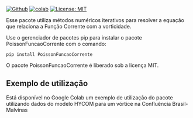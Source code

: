 [![Github](https://img.shields.io/badge/GitHub-100000?style=for-the-badge&logo=github&logoColor=white)](https://github.com/LSalimene/PoissonFuncaoCorrente) [![colab](https://img.shields.io/badge/Colab-F9AB00?style=for-the-badge&logo=googlecolab&color=525252)](https://colab.research.google.com/drive/1aKwpPa5s5m_UGB6XSI8iUpK37SoSeyBt?usp=sharing) [![License: MIT](https://img.shields.io/badge/License-MIT-yellow.svg)](https://opensource.org/licenses/MIT)

Esse pacote utiliza métodos numéricos iterativos para resolver a equação que relaciona a Função Corrente com a vorticidade. 

Use o gerenciador de pacotes pip para instalar o pacote PoissonFuncaoCorrente com o comando:
```
pip install PoissonFuncaoCorrente
```
O pacote PoissonFuncaoCorrente é liberado sob a licença MIT.

## Exemplo de utilização
Está disponível no Google Colab um exemplo de utilização do pacote utilizando dados do modelo HYCOM para um vórtice na Confluência Brasil-Malvinas
